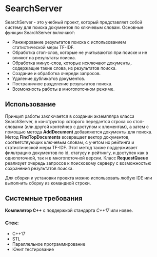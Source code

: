 # SearchServer

SearchServer - это учебный проект, который представляет собой систему для поиска документов по ключевым словам. Основные функции SearchServer включают:

- Ранжирование результатов поиска с использованием статистической меры TF-IDF.
- Обработка стоп-слов, которые не учитываются при поиске и не влияют на результаты поиска.
- Обработка минус-слов, которые исключают документы, содержащие такие слова, из результатов поиска.
- Создание и обработка очереди запросов.
- Удаление дубликатов документов.
- Постраничное разделение результатов поиска.
- Возможность работы в многопоточном режиме.

## Использование

Принцип работы заключается в создании экземпляра класса SearchServer, в конструктор которого передается строка со стоп-словами (или другой контейнер с доступом к элементам), а затем с помощью метода **AddDocument** добавляются документы для поиска. Метод **FindTopDocuments** возвращает вектор документов, соответствующих ключевым словам, с учетом их рейтинга и статистической меры TF-IDF. Этот метод также поддерживает фильтрацию документов по id, статусу и рейтингу, и доступен как в однопоточной, так и в многопоточной версии.
Класс **RequestQueue** реализует очередь запросов к поисковому серверу с возможностью сохранения результатов поиска.

Для сборки и установки проекта можно использовать любую IDE или выполнить сборку из командной строки. 

## Системные требования

**Компилятор С++** с поддержкой стандарта *C++17* или новее.

### Стек:

- C++17
- STL
- Параллельное программирование
- Юнит тестирование
